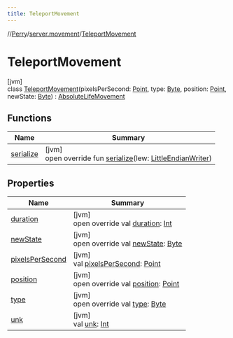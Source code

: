 ```yaml
---
title: TeleportMovement
---
```

//[Perry](../../../index.html)/[server.movement](../index.html)/[TeleportMovement](index.html)



# TeleportMovement



[jvm]\
class [TeleportMovement](index.html)(pixelsPerSecond: [Point](https://docs.oracle.com/javase/8/docs/api/java/awt/Point.html), type: [Byte](https://kotlinlang.org/api/latest/jvm/stdlib/kotlin/-byte/index.html), position: [Point](https://docs.oracle.com/javase/8/docs/api/java/awt/Point.html), newState: [Byte](https://kotlinlang.org/api/latest/jvm/stdlib/kotlin/-byte/index.html)) : [AbsoluteLifeMovement](../-absolute-life-movement/index.html)



## Functions


| Name | Summary |
|---|---|
| [serialize](serialize.html) | [jvm]<br>open override fun [serialize](serialize.html)(lew: [LittleEndianWriter](../../tools.data.output/-little-endian-writer/index.html)) |


## Properties


| Name | Summary |
|---|---|
| [duration](../-abstract-life-movement/duration.html) | [jvm]<br>open override val [duration](../-abstract-life-movement/duration.html): [Int](https://kotlinlang.org/api/latest/jvm/stdlib/kotlin/-int/index.html) |
| [newState](../-abstract-life-movement/new-state.html) | [jvm]<br>open override val [newState](../-abstract-life-movement/new-state.html): [Byte](https://kotlinlang.org/api/latest/jvm/stdlib/kotlin/-byte/index.html) |
| [pixelsPerSecond](../-absolute-life-movement/pixels-per-second.html) | [jvm]<br>val [pixelsPerSecond](../-absolute-life-movement/pixels-per-second.html): [Point](https://docs.oracle.com/javase/8/docs/api/java/awt/Point.html) |
| [position](../-abstract-life-movement/position.html) | [jvm]<br>open override val [position](../-abstract-life-movement/position.html): [Point](https://docs.oracle.com/javase/8/docs/api/java/awt/Point.html) |
| [type](../-abstract-life-movement/type.html) | [jvm]<br>open override val [type](../-abstract-life-movement/type.html): [Byte](https://kotlinlang.org/api/latest/jvm/stdlib/kotlin/-byte/index.html) |
| [unk](../-absolute-life-movement/unk.html) | [jvm]<br>val [unk](../-absolute-life-movement/unk.html): [Int](https://kotlinlang.org/api/latest/jvm/stdlib/kotlin/-int/index.html) |

